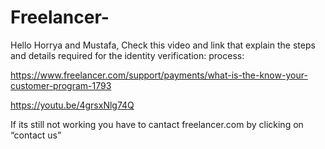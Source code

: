 # Freelancer-

Hello Horrya and Mustafa,
Check this video and link that explain the steps and details required for the identity verification: process: 

https://www.freelancer.com/support/payments/what-is-the-know-your-customer-program-1793

https://youtu.be/4grsxNlg74Q

If its still not working you have to cantact freelancer.com by clicking on “contact us”
